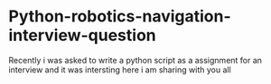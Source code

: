# Python-robotics-navigation-interview-question
Recently i was asked to write a python script as a assignment for an interview and it was intersting here i am sharing with you all
